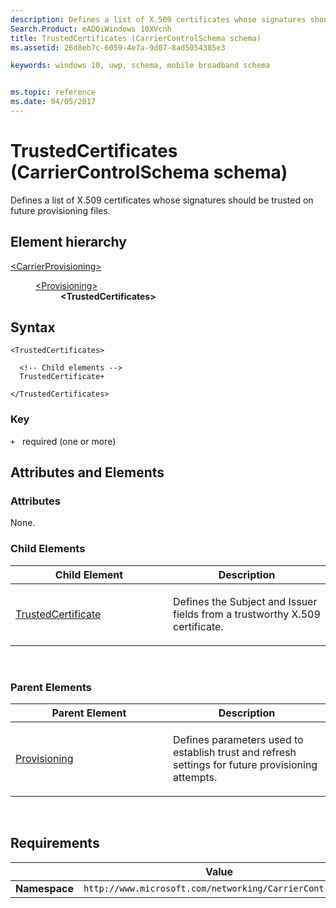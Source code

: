 ```yaml
---
description: Defines a list of X.509 certificates whose signatures should be trusted on future provisioning files.
Search.Product: eADQiWindows 10XVcnh
title: TrustedCertificates (CarrierControlSchema schema)
ms.assetid: 26d8eb7c-6059-4e7a-9d07-8ad5054385e3

keywords: windows 10, uwp, schema, mobile broadband schema


ms.topic: reference
ms.date: 04/05/2017
---
```


# TrustedCertificates (CarrierControlSchema schema)


Defines a list of X.509 certificates whose signatures should be trusted on future provisioning files.

## Element hierarchy

<dl>
<dt><a href="element-carrierprovisioning.md">&lt;CarrierProvisioning&gt;</a></dt>
<dd>
<dl>
<dt><a href="element-provisioning.md">&lt;Provisioning&gt;</a></dt>
<dd><b>&lt;TrustedCertificates&gt;</b></dd>
</dl>
</dd>
</dl>

## Syntax

``` syntax
<TrustedCertificates>

  <!-- Child elements -->
  TrustedCertificate+

</TrustedCertificates>
```

### Key

`+`   required (one or more)

## Attributes and Elements


### Attributes

None.

### Child Elements

<table>
<colgroup>
<col width="50%" />
<col width="50%" />
</colgroup>
<thead>
<tr class="header">
<th>Child Element</th>
<th>Description</th>
</tr>
</thead>
<tbody>
<tr class="odd">
<td><a href="element-trustedcertificate.md">TrustedCertificate</a> </td>
<td><p>Defines the Subject and Issuer fields from a trustworthy X.509 certificate.</p></td>
</tr>
</tbody>
</table>

 

### Parent Elements

<table>
<colgroup>
<col width="50%" />
<col width="50%" />
</colgroup>
<thead>
<tr class="header">
<th>Parent Element</th>
<th>Description</th>
</tr>
</thead>
<tbody>
<tr class="odd">
<td><a href="element-provisioning.md">Provisioning</a> </td>
<td><p>Defines parameters used to establish trust and refresh settings for future provisioning attempts.</p></td>
</tr>
</tbody>
</table>

 

## Requirements

|          | Value        |
|----------|--------------|
| **Namespace** | `http://www.microsoft.com/networking/CarrierControl/v1` |

 

 



